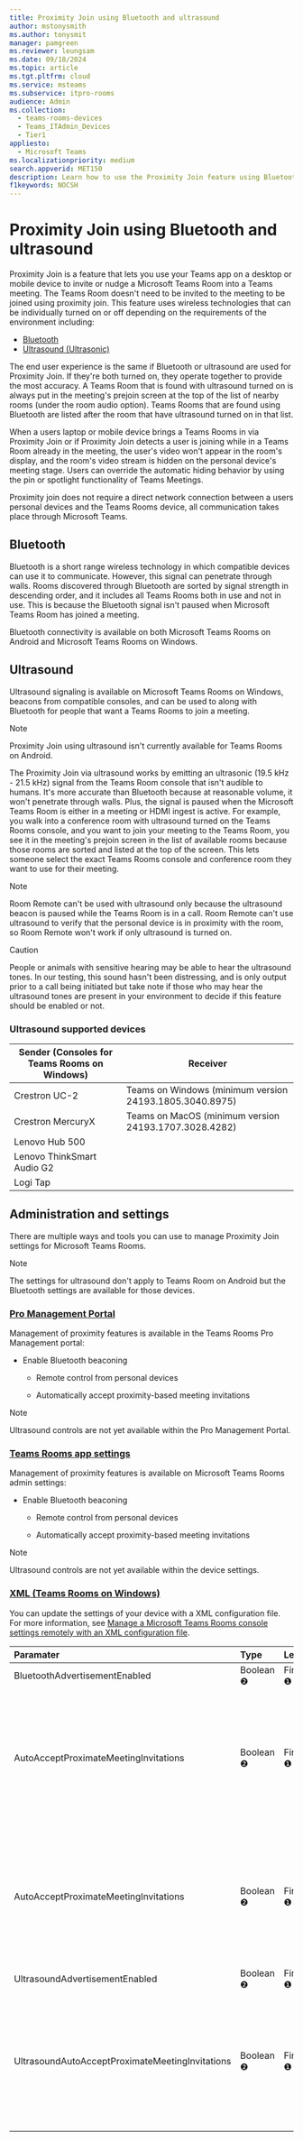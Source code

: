 ```yaml
---
title: Proximity Join using Bluetooth and ultrasound
author: mstonysmith
ms.author: tonysmit
manager: pamgreen
ms.reviewer: leungsam
ms.date: 09/18/2024
ms.topic: article
ms.tgt.pltfrm: cloud
ms.service: msteams
ms.subservice: itpro-rooms
audience: Admin
ms.collection: 
  - teams-rooms-devices
  - Teams_ITAdmin_Devices
  - Tier1
appliesto: 
  - Microsoft Teams
ms.localizationpriority: medium
search.appverid: MET150
description: Learn how to use the Proximity Join feature using Bluetooth and Ultrasound connnectivity to nudge a Microsoft Teams Room console into a meeting you are having for an optimum meeting room experience.
f1keywords: NOCSH
---
```


# Proximity Join using Bluetooth and ultrasound

Proximity Join is a feature that lets you use your Teams app on a desktop or mobile device to invite or nudge a Microsoft Teams Room into a Teams meeting. The Teams Room doesn't need to be invited to the meeting to be joined using proximity join. This feature uses wireless technologies that can be individually turned on or off depending on the requirements of the environment including:

- [Bluetooth](#bluetooth)
- [Ultrasound (Ultrasonic)](#ultrasound)

The end user experience is the same if Bluetooth or ultrasound are used for Proximity Join. If they're both turned on, they operate together to provide the most accuracy. A Teams Room that is found with ultrasound turned on is always put in the meeting's prejoin screen at the top of the list of nearby rooms (under the room audio option). Teams Rooms that are found using Bluetooth are listed after the room that have ultrasound turned on in that list.

When a users laptop or mobile device brings a Teams Rooms in via Proximity Join or if Proximity Join detects a user is joining while in a Teams Room already in the meeting, the user's video won't appear in the room's display, and the room's video stream is hidden on the personal device's meeting stage. Users can override the automatic hiding behavior by using the pin or spotlight functionality of Teams Meetings.

Proximity join does not require a direct network connection between a users personal devices and the Teams Rooms device, all communication takes place through Microsoft Teams.

## Bluetooth

Bluetooth is a short range wireless technology in which compatible devices can use it to communicate. However, this signal can penetrate through walls. Rooms discovered through Bluetooth are sorted by signal strength in descending order, and it includes all Teams Rooms both in use and not in use. This is because the Bluetooth signal isn't paused when Microsoft Teams Room has joined a meeting.

Bluetooth connectivity is available on both Microsoft Teams Rooms on Android and Microsoft Teams Rooms on Windows.

## Ultrasound

Ultrasound signaling is available on Microsoft Teams Rooms on Windows, beacons from compatible consoles, and can be used to along with Bluetooth for people that want a Teams Rooms to join a meeting. 

> [!NOTE]
> Proximity Join using ultrasound isn't currently available for Teams Rooms on Android.

The Proximity Join via ultrasound works by emitting an ultrasonic (19.5 kHz - 21.5 kHz) signal from the Teams Room console that isn't audible to humans. It's more accurate than Bluetooth because at reasonable volume, it won't penetrate through walls. Plus, the signal is paused when the Microsoft Teams Room is either in a meeting or HDMI ingest is active. For example, you walk into a conference room with ultrasound turned on the Teams Rooms console, and you want to join your meeting to the Teams Room, you see it in the meeting's prejoin screen in the list of available rooms because those rooms are sorted and listed at the top of the screen. This lets someone select the exact Teams Rooms console and conference room they want to use for their meeting.

> [!NOTE]
> Room Remote can't be used with ultrasound only because the ultrasound beacon is paused while the Teams Room is in a call. Room Remote can't use ultrasound to verify that the personal device is in proximity with the room, so Room Remote won't work if only ultrasound is turned on.

> [!CAUTION]
> People or animals with sensitive hearing may be able to hear the ultrasound tones. In our testing, this sound hasn't been distressing, and is only output prior to a call being initiated but take note if those who may hear the ultrasound tones are present in your environment to decide if this feature should be enabled or not.

### Ultrasound supported devices

|Sender (Consoles for Teams Rooms on Windows)|Receiver|
| -------- | -------- |
|Crestron UC-2   |Teams on Windows (minimum version 24193.1805.3040.8975)|
|Crestron MercuryX   |Teams on MacOS (minimum version 24193.1707.3028.4282)   |
|Lenovo Hub 500||
|Lenovo ThinkSmart Audio G2||
|Logi Tap||



## Administration and settings

There are multiple ways and tools you can use to manage Proximity Join settings for Microsoft Teams Rooms.

> [!NOTE]
> The settings for ultrasound don't apply to Teams Room on Android but the Bluetooth settings are available for those devices.

### [Pro Management Portal](#tab/portal)

Management of proximity features is available in the Teams Rooms Pro Management portal:

- Enable Bluetooth beaconing

  - Remote control from personal devices
    
  - Automatically accept proximity-based meeting invitations
    
> [!NOTE]
> Ultrasound controls are not yet available within the Pro Management Portal.
    
### [Teams Rooms app settings](#tab/app-settings)

Management of proximity features is available on Microsoft Teams Rooms admin settings:

- Enable Bluetooth beaconing

  - Remote control from personal devices
    
  - Automatically accept proximity-based meeting invitations
    
> [!NOTE]
> Ultrasound controls are not yet available within the device settings.
    
### [XML (Teams Rooms on Windows)](#tab/xml)

You can update the settings of your device with a XML configuration file. For more information, see [Manage a Microsoft Teams Rooms console settings remotely with an XML configuration file](/microsoftteams/rooms/xml-config-file).

|**Paramater**|**Type**|**Level**|**Usage**|
|:-------- |:-------- |:-------- |:-------- |
|BluetoothAdvertisementEnabled|Boolean ❷|First ❶|Enabled by default.|
|AutoAcceptProximateMeetingInvitations|Boolean ❷|First ❶|If true, proximity based meeting invitations using Bluetooth are automatically accepted. Enabled by default.|
|AutoAcceptProximateMeetingInvitations|Boolean ❷|First ❶|If true, proximity based meeting invitations using Bluetooth are automatically accepted. Enabled by default.|
|UltrasoundAdvertisementEnabled|Boolean ❷|First ❶|Enabled by default.|
|UltrasoundAutoAcceptProximateMeetingInvitations|Boolean ❷|First ❶|If true, proximity based meeting invitations using Bluetooth are automatically accepted. Enabled by default.|

